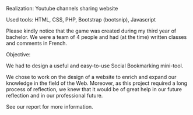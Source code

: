 Realization: Youtube channels sharing website

Used tools: HTML, CSS, PHP, Bootstrap (bootsnip), Javascript

Please kindly notice that the game was created during my third year of bachelor. We were a team of 4 people and had (at the time) written classes and comments in French.

Objective:

We had to design a useful and easy-to-use Social Bookmarking mini-tool.

We chose to work on the design of a website to enrich and expand our knowledge in the field of the Web. Moreover, as this project required a long process of reflection, we knew that it would be of great help in our future reflection and in our professional future.

See our report for more information.
